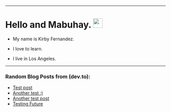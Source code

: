 
<img src="https://komarev.com/ghpvc/?username=kirbygit&style=flat-square&color=blue" alt=""/>

---
<h1>
  Hello and Mabuhay.
  <img src="https://media.giphy.com/media/hvRJCLFzcasrR4ia7z/giphy.gif" width="30px"/>
</h1>

- My name is Kirby Fernandez.

- I love to learn.

- I live in Los Angeles.

---

### Random Blog Posts from (dev.to):
<!-- BLOG-POST-LIST:START -->
- [Test post](https://dev.to/ben/test-post-31k2)
- [Another test :&rpar;](https://dev.to/ben/another-test--38nf)
- [Another test post](https://dev.to/ben/another-test-post-2o9)
- [Testing Future](https://dev.to/ben/testing-future-11f3)
<!-- BLOG-POST-LIST:END -->
